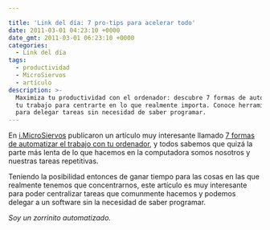 ```yaml
---

title: 'Link del día: 7 pro-tips para acelerar todo'
date: 2011-03-01 04:23:10 +0000
date_gmt: 2011-03-01 06:23:10 +0000
categories:
  - Link del día
tags:
  - productividad
  - MicroSiervos
  - artículo
description: >-
  Maximiza tu productividad con el ordenador: descubre 7 formas de automatizar
  tu trabajo para centrarte en lo que realmente importa. Conoce herramientas
  para delegar tareas sin necesidad de saber programar.
---
```




En [i.MicroSiervos](http://i.microsiervos.com/ordenadores/7-formas-automatizar-trabajo-ordenador.html) publicaron un artículo muy interesante llamado [7 formas de automatizar el trabajo con tu ordenador](http://thinkwasabi.com/2011/02/7-formas-de-automatizar-el-trabajo-con-tu-ordenador/), y todos sabemos que quizá la parte más lenta de  lo que hacemos en la computadora somos nosotros y nuestras tareas repetitivas.

Teniendo la posibilidad entonces de ganar tiempo para las cosas en las que realmente tenemos que concentrarnos, este artículo es muy interesante para poder centralizar tareas que comunmente hacemos y podemos delegar a un software sin la necesidad de saber programar.

_Soy un zorrinito automatizado._
